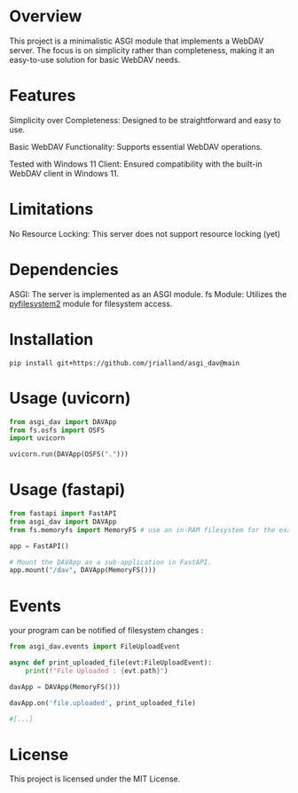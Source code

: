 # Overview

This project is a minimalistic ASGI module that implements a WebDAV server. The focus is on simplicity rather than completeness, making it an easy-to-use solution for basic WebDAV needs.

# Features

Simplicity over Completeness: Designed to be straightforward and easy to use.

Basic WebDAV Functionality: Supports essential WebDAV operations.

Tested with Windows 11 Client: Ensured compatibility with the built-in WebDAV client in Windows 11.

# Limitations

No Resource Locking: This server does not support resource locking (yet)

# Dependencies
ASGI: The server is implemented as an ASGI module.
fs Module: Utilizes the [pyfilesystem2](https://github.com/PyFilesystem/pyfilesystem2) module for filesystem access.

# Installation
```shell
pip install git+https://github.com/jrialland/asgi_dav@main
```

# Usage (uvicorn)
```python
from asgi_dav import DAVApp
from fs.osfs import OSFS
import uvicorn

uvicorn.run(DAVApp(OSFS(".")))
```

# Usage (fastapi)


```python
from fastapi import FastAPI
from asgi_dav import DAVApp
from fs.memoryfs import MemoryFS # use an in-RAM filesystem for the example

app = FastAPI()

# Mount the DAVApp as a sub-application in FastAPI.
app.mount("/dav", DAVApp(MemoryFS()))

```

# Events

your program can be notified of filesystem changes : 

```python
from asgi_dav.events import FileUploadEvent

async def print_uploaded_file(evt:FileUploadEvent):
    print(f"File Uploaded : {evt.path}")

davApp = DAVApp(MemoryFS()))

davApp.on('file.uploaded', print_uploaded_file)

#[...]

```

# License

This project is licensed under the MIT License.

